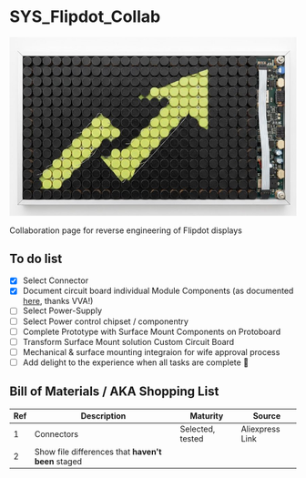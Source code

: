 # SYS_Flipdot_Collab
![Screenshot of a comment on a GitHub image flipdog.](https://github.com/DNicholai/SYS_Flipdot_Collab/blob/main/Assets/flipdot.jpg)

Collaboration page for reverse engineering of Flipdot displays

## To do list
- [x] Select Connector
- [x] Document circuit board individual Module Components (as documented [here](path%20with%20spaces/other_file.md), thanks VVA!)
- [ ] Select Power-Supply
- [ ] Select Power control chipset / componentry
- [ ] Complete Prototype with Surface Mount Components on Protoboard
- [ ] Transform Surface Mount solution Custom Circuit Board
- [ ] Mechanical & surface mounting integraion for wife approval process
- [ ] Add delight to the experience when all tasks are complete :tada:

## Bill of Materials / AKA Shopping List
| Ref | Description | Maturity | Source |
| --- | --- | --- | --- |
| 1 | Connectors | Selected, tested | Aliexpress Link|
| 2 | Show file differences that **haven't been** staged |


